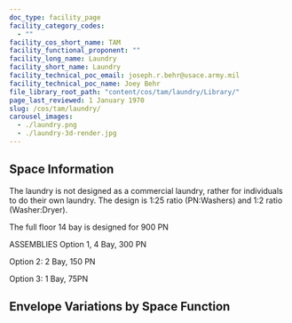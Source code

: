 ```yaml
---
doc_type: facility_page
facility_category_codes:
  - ""
facility_cos_short_name: TAM
facility_functional_proponent: ""
facility_long_name: Laundry
facility_short_name: Laundry
facility_technical_poc_email: joseph.r.behr@usace.army.mil
facility_technical_poc_name: Joey Behr
file_library_root_path: "content/cos/tam/laundry/Library/"
page_last_reviewed: 1 January 1970
slug: /cos/tam/laundry/
carousel_images:
  - ./laundry.png
  - ./laundry-3d-render.jpg
---
```


## Space Information

The laundry is not designed as a commercial laundry, rather for individuals to do their own laundry. The design is 1:25 ratio (PN:Washers) and 1:2 ratio (Washer:Dryer).

The full floor 14 bay is designed for 900 PN

ASSEMBLIES
Option 1, 4 Bay, 300 PN

Option 2: 2 Bay, 150 PN

Option 3: 1 Bay, 75PN

## Envelope Variations by Space Function
